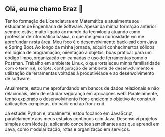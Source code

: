 ## Olá, eu me chamo Braz 👋

Tenho formação de Licenciatura em Matemática e atualmente sou estudante de Engenharia de Software.
Apesar da minha formação anterior sempre estive muito ligado ao mundo da tecnologia atuando como professor de informática básica, o que me gerou curiosidade em me aprofundar nesta área.
Meu foco é o desenvolvimento back-end com Java e Spring Boot. Ao longo da minha jornada, adquiri conhecimentos sólidos em lógica de programação, orientação a objetos, boas práticas para um código limpo, organização em camadas e uso de ferramentas como o Postman.
Trabalho em ambiente Linux, o que fortaleceu minha familiaridade com o terminal, scripts, configuração de ambiente de desenvolvimento e utilização de ferramentas voltadas à produtividade e ao desenvolvimento de software.

Atualmente, estou me aprofundando em bancos de dados relacionais e não relacionais, além de estudar segurança em aplicações web. Paralelamente, tenho explorado o desenvolvimento front-end com o objetivo de construir aplicações completas, do back-end ao front-end.

Já estudei Python e, atualmente, estou focando em JavaScript, paralelamente aos meus estudos contínuos com Java. Desenvolvi projetos simples com Node.js, aplicando conceitos semelhantes aos que aprendi em Java, como modularização, rotas e organização em serviços.
<!--
**bdarantes/bdarantes** is a ✨ _special_ ✨ repository because its `README.md` (this file) appears on your GitHub profile.

Here are some ideas to get you started:

- 🔭 I’m currently working on ...
- 🌱 I’m currently learning ...
- 👯 I’m looking to collaborate on ...
- 🤔 I’m looking for help with ...
- 💬 Ask me about ...
- 📫 How to reach me: ...
- 😄 Pronouns: ...
- ⚡ Fun fact: ...
-->
